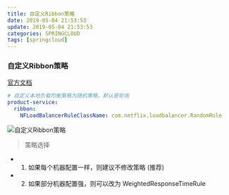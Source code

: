 ```yaml
---
title: 自定义Ribbon策略
date: 2019-05-04 21:53:53
update: 2019-05-04 21:53:53
categories: SPRINGCLOUD
tags: [springcloud]
---
```


### 自定义Ribbon策略


<a href="http://cloud.spring.io/spring-cloud-static/Finchley.RELEASE/single/spring-cloud.html#_customizing_the_ribbon_client_by_setting_properties">官方文档</a>

```yml
# 自定义本地负载均衡策略为随机策略，默认是轮询
product-service:
  ribbon:
    NFLoadBalancerRuleClassName: com.netflix.loadbalancer.RandomRule
```

<!-- more -->

![自定义Ribbon策略](https://volc1612.gitee.io/blog/images/自定义Ribbon策略/自定义Ribbon策略_a.png)

> 策略选择

* 1. 如果每个机器配置一样，则建议不修改策略 (推荐)
* 2. 如果部分机器配置强，则可以改为 WeightedResponseTimeRule